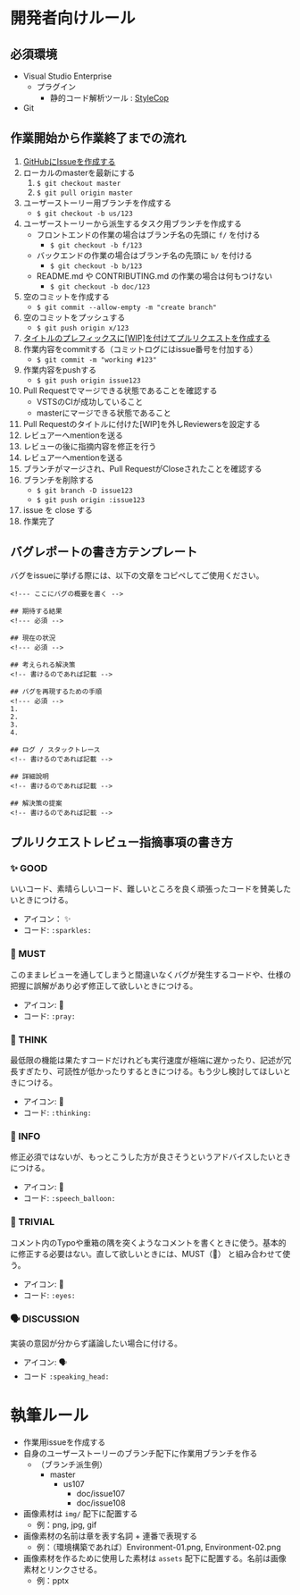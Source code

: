 # 開発者向けルール

## 必須環境

- Visual Studio Enterprise
  - プラグイン
    - 静的コード解析ツール : [StyleCop](https://marketplace.visualstudio.com/items?itemName=ChrisDahlberg.StyleCop)
- Git


## 作業開始から作業終了までの流れ

1. [GitHubにIssueを作成する](https://git-ytqrf2vs.jp-east-1.paas.cloud.global.fujitsu.com/mobile-native/YummyRecord/issues)
1. ローカルのmasterを最新にする
    1. `$ git checkout master`
    1. `$ git pull origin master`
1. ユーザーストーリー用ブランチを作成する
      - `$ git checkout -b us/123`
1. ユーザーストーリーから派生するタスク用ブランチを作成する
    - フロントエンドの作業の場合はブランチ名の先頭に `f/` を付ける
      - `$ git checkout -b f/123`
    - バックエンドの作業の場合はブランチ名の先頭に `b/` を付ける
      - `$ git checkout -b b/123`
    - README.md や CONTRIBUTING.md の作業の場合は何もつけない
      - `$ git checkout -b doc/123`
1. 空のコミットを作成する
    - `$ git commit --allow-empty -m "create branch"`
1. 空のコミットをプッシュする
    - `$ git push origin x/123`
1. [タイトルのプレフィックスに[WIP]を付けてプルリクエストを作成する](https://git-ytqrf2vs.jp-east-1.paas.cloud.global.fujitsu.com/mobile-native/YummyRecord/pulls)
1. 作業内容をcommitする（コミットログにはissue番号を付加する）
    - `$ git commit -m "working #123"`
1. 作業内容をpushする
    - `$ git push origin issue123`
1. Pull Requestでマージできる状態であることを確認する
    - VSTSのCIが成功していること
    - masterにマージできる状態であること
1. Pull Requestのタイトルに付けた[WIP]を外しReviewersを設定する
1. レビュアーへmentionを送る
1. レビューの後に指摘内容を修正を行う
1. レビュアーへmentionを送る
1. ブランチがマージされ、Pull RequestがCloseされたことを確認する
1. ブランチを削除する
    - `$ git branch -D issue123`
    - `$ git push origin :issue123`
1. issue を close する
1. 作業完了


## バグレポートの書き方テンプレート

バグをissueに挙げる際には、以下の文章をコピペしてご使用ください。

```
<!--- ここにバグの概要を書く -->

## 期待する結果
<!--- 必須 -->

## 現在の状況
<!--- 必須 -->

## 考えられる解決策
<!-- 書けるのであれば記載 -->

## バグを再現するための手順
<!--- 必須 -->
1.
2.
3.
4.

## ログ / スタックトレース
<!-- 書けるのであれば記載 -->

## 詳細說明
<!-- 書けるのであれば記載 -->

## 解決策の提案
<!-- 書けるのであれば記載 -->

```

## プルリクエストレビュー指摘事項の書き方

### ✨ GOOD

いいコード、素晴らしいコード、難しいところを良く頑張ったコードを賛美したいときにつける。

- アイコン： ✨
- コード:  `:sparkles:`

### 🙏  MUST

このままレビューを通してしまうと間違いなくバグが発生するコードや、仕様の把握に誤解があり必ず修正して欲しいときにつける。

- アイコン:  🙏
- コード:  `:pray:`

### 🤔 THINK

最低限の機能は果たすコードだけれども実行速度が極端に遅かったり、記述が冗長すぎたり、可読性が低かったりするときにつける。もう少し検討してほしいときにつける。

- アイコン: 🤔
- コード: `:thinking:`

### 💬 INFO

修正必須ではないが、もっとこうした方が良さそうというアドバイスしたいときにつける。

- アイコン: 💬
- コード: `:speech_balloon:`

### :eyes: TRIVIAL

コメント内のTypoや重箱の隅を突くようなコメントを書くときに使う。基本的に修正する必要はない。直して欲しいときには、MUST（:pray:） と組み合わせて使う。

- アイコン:  :eyes:
- コード:  `:eyes:`

### 🗣 DISCUSSION

実装の意図が分からず議論したい場合に付ける。

- アイコン: 🗣
- コード `:speaking_head:`


# 執筆ルール

- 作業用issueを作成する
- 自身のユーザーストーリーのブランチ配下に作業用ブランチを作る
  - （ブランチ派生例）
    - master
      - us107
        - doc/issue107
        - doc/issue108
- 画像素材は `img/` 配下に配置する
  - 例：png, jpg, gif
- 画像素材の名前は章を表す名詞 + 連番で表現する
  - 例：（環境構築であれば）Environment-01.png, Environment-02.png
- 画像素材を作るために使用した素材は `assets` 配下に配置する。名前は画像素材とリンクさせる。
  - 例：pptx
